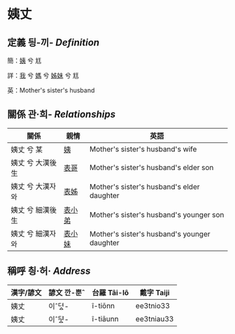 # 姨丈
## 定義 딍-끼- _Definition_
簡：[姨](member15.md) 兮 尪

詳：[我](member1.md) 兮 [媽](member3.md) 兮 [姊妹](member15.md) 兮 尪

英：Mother's sister's husband

## 關係 관·희- _Relationships_

關係 | 親情 | 英語
--- | --- | --- 
姨丈 兮 某 | [姨](member15.md) | Mother's sister's husband's wife
姨丈 兮 大漢後生 | [表哥](member47.md) | Mother's sister's husband's elder son
姨丈 兮 大漢자와 | [表姊](member48.md) | Mother's sister's husband's elder daughter
姨丈 兮 細漢後生 | [表小弟](member49.md) | Mother's sister's husband's younger son
姨丈 兮 細漢자와 | [表小妹](member50.md) | Mother's sister's husband's younger daughter


## 稱呼 칑·허· _Address_

漢字/諺文 | 諺文 깐-뿐ˆ | 台羅 Tâi-lô | 戴字 Taiji
--- | --- | --- | --- 
姨丈 | 이ˆ뎌ᇫ- | î-tiōnn | ee3tnio33 
姨丈 | 이ˆᄃᆤᇫ- | î-tiāunn | ee3tniau33 
